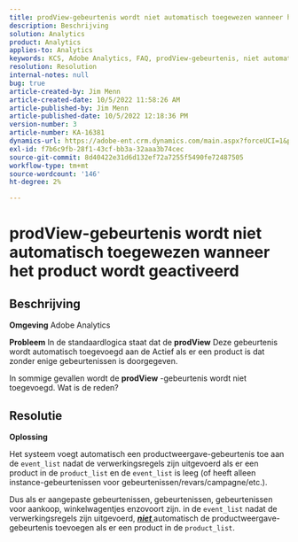 ```yaml
---
title: prodView-gebeurtenis wordt niet automatisch toegewezen wanneer het product wordt geactiveerd
description: Beschrijving
solution: Analytics
product: Analytics
applies-to: Analytics
keywords: KCS, Adobe Analytics, FAQ, prodView-gebeurtenis, niet automatisch toegewezen, product, geactiveerd
resolution: Resolution
internal-notes: null
bug: true
article-created-by: Jim Menn
article-created-date: 10/5/2022 11:58:26 AM
article-published-by: Jim Menn
article-published-date: 10/5/2022 12:18:36 PM
version-number: 3
article-number: KA-16381
dynamics-url: https://adobe-ent.crm.dynamics.com/main.aspx?forceUCI=1&pagetype=entityrecord&etn=knowledgearticle&id=43d0a503-a544-ed11-bba1-000d3a3064b8
exl-id: f7b6c9fb-28f1-43cf-bb3a-32aaa3b74cec
source-git-commit: 8d40422e31d6d132ef72a7255f5490fe72487505
workflow-type: tm+mt
source-wordcount: '146'
ht-degree: 2%

---
```


# prodView-gebeurtenis wordt niet automatisch toegewezen wanneer het product wordt geactiveerd

## Beschrijving


<b>Omgeving</b>
Adobe Analytics

<b>Probleem</b>
In de standaardlogica staat dat de <b>prodView</b> Deze gebeurtenis wordt automatisch toegevoegd aan de Actief als er een product is dat zonder enige gebeurtenissen is doorgegeven.

In sommige gevallen wordt de <b>prodView</b> -gebeurtenis wordt niet toegevoegd. Wat is de reden?


## Resolutie


<b>Oplossing</b>

Het systeem voegt automatisch een productweergave-gebeurtenis toe aan de `event_list` nadat de verwerkingsregels zijn uitgevoerd als er een product in de `product_list` en de `event_list` is leeg (of heeft alleen instance-gebeurtenissen voor gebeurtenissen/revars/campagne/etc.).

Dus als er aangepaste gebeurtenissen, gebeurtenissen, gebeurtenissen voor aankoop, winkelwagentjes enzovoort zijn. in de `event_list` nadat de verwerkingsregels zijn uitgevoerd, <u><em><b>niet </b></em></u>automatisch de productweergave-gebeurtenis toevoegen als er een product in de `product_list`.
